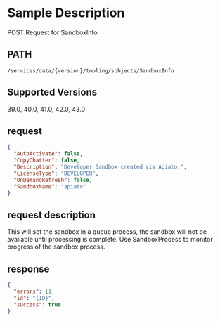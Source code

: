 # Sample Description
POST Request for SandboxInfo

## PATH
```
/services/data/{version}/tooling/sobjects/SandboxInfo
```
## Supported Versions
39.0, 40.0, 41.0, 42.0, 43.0

## request
```json
{
  "AutoActivate": false,
  "CopyChatter": false,
  "Description": "Developer Sandbox created via Apiato.",
  "LicenseType": "DEVELOPER",
  "OnDemandRefresh": false,
  "SandboxName": "apiato"
}
```

## request description
This will set the sandbox in a queue process, the sandbox will not be available until processing is complete. Use SandboxProcess to monitor progress of the sandbox process.

## response
```json
{
  "errors": [],
  "id": "{ID}",
  "success": true
}
```
